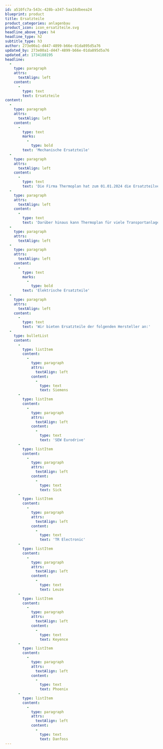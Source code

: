 ```yaml
---
id: a510fc7a-543c-428b-a347-5aa16dbeea24
blueprint: product
title: Ersatzteile
product_categories: anlagenbau
product_icon: icon_ersatzteile.svg
headline_above_type: h4
headline_type: h2
subtitle_type: h3
author: 273e00a1-d447-4899-b66e-01da895d5a76
updated_by: 273e00a1-d447-4899-b66e-01da895d5a76
updated_at: 1734188195
headline:
  -
    type: paragraph
    attrs:
      textAlign: left
    content:
      -
        type: text
        text: Ersatzteile
content:
  -
    type: paragraph
    attrs:
      textAlign: left
    content:
      -
        type: text
        marks:
          -
            type: bold
        text: 'Mechanische Ersatzteile'
  -
    type: paragraph
    attrs:
      textAlign: left
    content:
      -
        type: text
        text: 'Die Firma Thermoplan hat zum 01.01.2024 die Ersatzteilversorgung für alle von Firma Rumke, Keramikmaschinen, Engineering & Handel GmbH gelieferten Transportanlagen übernommen.'
  -
    type: paragraph
    attrs:
      textAlign: left
    content:
      -
        type: text
        text: 'Darüber hinaus kann Thermoplan für viele Transportanlagen namhafter deutscher Hersteller Ersatzteile anbieten bzw. Wartung und Service anbieten. Speziell die Modernisierung der Antriebstechnik und Verbessern der Leistung o.a. Anlagen ist ein Schwerpunkt von Thermoplan.'
  -
    type: paragraph
    attrs:
      textAlign: left
  -
    type: paragraph
    attrs:
      textAlign: left
    content:
      -
        type: text
        marks:
          -
            type: bold
        text: 'Elektrische Ersatzteile'
  -
    type: paragraph
    attrs:
      textAlign: left
    content:
      -
        type: text
        text: 'Wir bieten Ersatzteile der folgenden Hersteller an:'
  -
    type: bulletList
    content:
      -
        type: listItem
        content:
          -
            type: paragraph
            attrs:
              textAlign: left
            content:
              -
                type: text
                text: Siemens
      -
        type: listItem
        content:
          -
            type: paragraph
            attrs:
              textAlign: left
            content:
              -
                type: text
                text: 'SEW Eurodrive'
      -
        type: listItem
        content:
          -
            type: paragraph
            attrs:
              textAlign: left
            content:
              -
                type: text
                text: Sick
      -
        type: listItem
        content:
          -
            type: paragraph
            attrs:
              textAlign: left
            content:
              -
                type: text
                text: 'TR Electronic'
      -
        type: listItem
        content:
          -
            type: paragraph
            attrs:
              textAlign: left
            content:
              -
                type: text
                text: Leuze
      -
        type: listItem
        content:
          -
            type: paragraph
            attrs:
              textAlign: left
            content:
              -
                type: text
                text: Keyence
      -
        type: listItem
        content:
          -
            type: paragraph
            attrs:
              textAlign: left
            content:
              -
                type: text
                text: Phoenix
      -
        type: listItem
        content:
          -
            type: paragraph
            attrs:
              textAlign: left
            content:
              -
                type: text
                text: Danfoss
---
```

